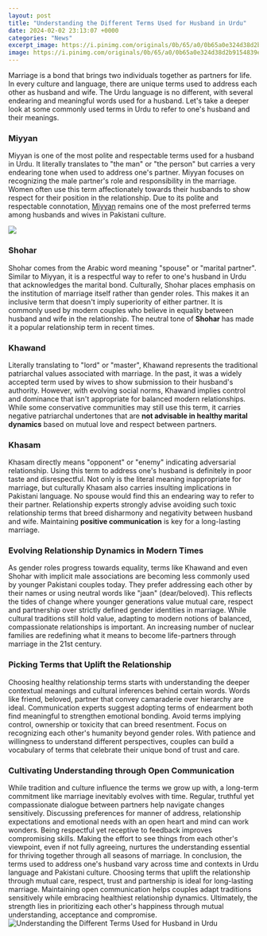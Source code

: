 ```yaml
---
layout: post
title: "Understanding the Different Terms Used for Husband in Urdu"
date: 2024-02-02 23:13:07 +0000
categories: "News"
excerpt_image: https://i.pinimg.com/originals/0b/65/a0/0b65a0e324d38d2b9154839e8ed28dc6.jpg
image: https://i.pinimg.com/originals/0b/65/a0/0b65a0e324d38d2b9154839e8ed28dc6.jpg
---
```


Marriage is a bond that brings two individuals together as partners for life. In every culture and language, there are unique terms used to address each other as husband and wife. The Urdu language is no different, with several endearing and meaningful words used for a husband. Let's take a deeper look at some commonly used terms in Urdu to refer to one's husband and their meanings.
### Miyyan 
Miyyan is one of the most polite and respectable terms used for a husband in Urdu. It literally translates to "the man" or "the person" but carries a very endearing tone when used to address one's partner. Miyyan focuses on recognizing the male partner's role and responsibility in the marriage. Women often use this term affectionately towards their husbands to show respect for their position in the relationship. Due to its polite and respectable connotation, [Miyyan](https://fistore.mysenprints.com/collection/alcocer) remains one of the most preferred terms among husbands and wives in Pakistani culture.

![](https://poetrybaaz.com/wp-content/uploads/2022/09/Romantic-Poetry-For-Husband-In-Urdu-7.jpg)
### Shohar 
Shohar comes from the Arabic word meaning "spouse" or "marital partner". Similar to Miyyan, it is a respectful way to refer to one's husband in Urdu that acknowledges the marital bond. Culturally, Shohar places emphasis on the institution of marriage itself rather than gender roles. This makes it an inclusive term that doesn't imply superiority of either partner. It is commonly used by modern couples who believe in equality between husband and wife in the relationship. The neutral tone of **Shohar** has made it a popular relationship term in recent times.
### Khawand
Literally translating to "lord" or "master", Khawand represents the traditional patriarchal values associated with marriage. In the past, it was a widely accepted term used by wives to show submission to their husband's authority. However, with evolving social norms, Khawand implies control and dominance that isn't appropriate for balanced modern relationships. While some conservative communities may still use this term, it carries negative patriarchal undertones that are **not advisable in healthy marital dynamics** based on mutual love and respect between partners.
### Khasam 
Khasam directly means "opponent" or "enemy" indicating adversarial relationship. Using this term to address one's husband is definitely in poor taste and disrespectful. Not only is the literal meaning inappropriate for marriage, but culturally Khasam also carries insulting implications in Pakistani language. No spouse would find this an endearing way to refer to their partner. Relationship experts strongly advise avoiding such toxic relationship terms that breed disharmony and negativity between husband and wife. Maintaining **positive communication** is key for a long-lasting marriage. 
### Evolving Relationship Dynamics in Modern Times
As gender roles progress towards equality, terms like Khawand and even Shohar with implicit male associations are becoming less commonly used by younger Pakistani couples today. They prefer addressing each other by their names or using neutral words like "jaan" (dear/beloved). This reflects the tides of change where younger generations value mutual care, respect and partnership over strictly defined gender identities in marriage. While cultural traditions still hold value, adapting to modern notions of balanced, compassionate relationships is important. An increasing number of nuclear families are redefining what it means to become life-partners through marriage in the 21st century.
### Picking Terms that Uplift the Relationship
Choosing healthy relationship terms starts with understanding the deeper contextual meanings and cultural inferences behind certain words. Words like friend, beloved, partner that convey camaraderie over hierarchy are ideal. Communication experts suggest adopting terms of endearment both find meaningful to strengthen emotional bonding. Avoid terms implying control, ownership or toxicity that can breed resentment. Focus on recognizing each other's humanity beyond gender roles. With patience and willingness to understand different perspectives, couples can build a vocabulary of terms that celebrate their unique bond of trust and care.
### Cultivating Understanding through Open Communication 
While tradition and culture influence the terms we grow up with, a long-term commitment like marriage inevitably evolves with time. Regular, truthful yet compassionate dialogue between partners help navigate changes sensitively. Discussing preferences for manner of address, relationship expectations and emotional needs with an open heart and mind can work wonders. Being respectful yet receptive to feedback improves compromising skills. Making the effort to see things from each other's viewpoint, even if not fully agreeing, nurtures the understanding essential for thriving together through all seasons of marriage.
In conclusion, the terms used to address one's husband vary across time and contexts in Urdu language and Pakistani culture. Choosing terms that uplift the relationship through mutual care, respect, trust and partnership is ideal for long-lasting marriage. Maintaining open communication helps couples adapt traditions sensitively while embracing healthiest relationship dynamics. Ultimately, the strength lies in prioritizing each other's happiness through mutual understanding, acceptance and compromise.
![Understanding the Different Terms Used for Husband in Urdu](https://i.pinimg.com/originals/0b/65/a0/0b65a0e324d38d2b9154839e8ed28dc6.jpg)